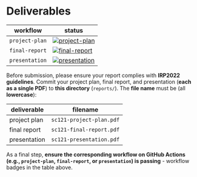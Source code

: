 # Deliverables

| workflow | status |
| - | - |
| `project-plan` | [![project-plan](https://github.com/ese-msc-2021/irp-sc121/actions/workflows/project-plan.yml/badge.svg)](https://github.com/ese-msc-2021/irp-sc121/actions/workflows/project-plan.yml) |
| `final-report` | [![final-report](https://github.com/ese-msc-2021/irp-sc121/actions/workflows/final-report.yml/badge.svg)](https://github.com/ese-msc-2021/irp-sc121/actions/workflows/final-report.yml) |
| `presentation` | [![presentation](https://github.com/ese-msc-2021/irp-sc121/actions/workflows/presentation.yml/badge.svg)](https://github.com/ese-msc-2021/irp-sc121/actions/workflows/presentation.yml) |

Before submission, please ensure your report complies with **IRP2022 guidelines**. Commit your project plan, final report, and presentation (**each as a single PDF**) to **this directory** (`reports/`). The **file name** must be (all **lowercase**):

| deliverable | filename |
| - | - |
| project plan | `sc121-project-plan.pdf` |
| final report | `sc121-final-report.pdf` |
| presentation | `sc121-presentation.pdf` |

As a final step, **ensure the corresponding workflow on GitHub Actions (e.g., `project-plan`, `final-report`, or `presentation`) is passing** - workflow badges in the table above.
